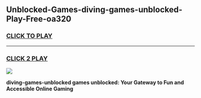 
## Unblocked-Games-diving-games-unblocked-Play-Free-oa320
<h3>
<a href="https://premium76.site?title=diving-games-unblocked&ref=20A">CLICK TO PLAY</a></h3>
<hr>

<h3>
<a href="https://premium76.site?title=diving-games-unblocked&ref=20A">CLICK 2 PLAY</a>
  
</h3>

<a href="https://premium76.site?title=diving-games-unblocked&ref=20A"><img src="https://clearcache.store/games.png"></a>


**diving-games-unblocked games unblocked: Your Gateway to Fun and Accessible Online Gaming**
